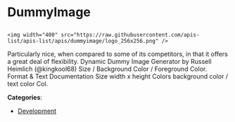 # DummyImage<p align="center">
    <img width="400" src="https://raw.githubusercontent.com/apis-list/apis-list/apis/dummyimage/logo_256x256.png" />
</p>

Particularly nice, when compared to some of its competitors, in that it offers a great deal of flexibility. Dynamic Dummy Image Generator by Russell Heimlich (@kingkool68) Size / Background Color / Foreground Color. Format & Text Documentation Size width x height Colors background color / text color Col.

**Categories**:

- [Development](https://github/apis-list/apis-list#development)





